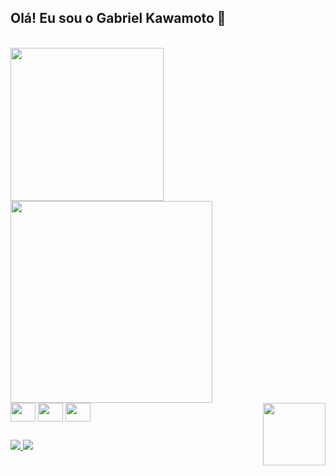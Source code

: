 ## Olá! Eu sou o Gabriel Kawamoto 🙂

<br>
<a href="https://github.com/gabrielkawamoto/github-readme-stats">
  <img width="245" src="https://github-readme-stats.vercel.app/api/top-langs/?username=gabrielkawamoto&theme=dark&hide=php&layout=compact)](https://github.com/gabrielkawamoto/github-readme-stats" />
</a> 
<a href="https://github.com/gabrielkawamoto/convoychat">
  <img width="323" src="https://github-readme-stats.vercel.app/api?username=gabrielkawamoto&show_icons=true&theme=dark" />
</a>

<div> 
<img align="center" width="40" height="30" src="https://cdn.jsdelivr.net/gh/devicons/devicon/icons/html5/html5-original.svg" />
<img align="center" width="40" height="30" src="https://cdn.jsdelivr.net/gh/devicons/devicon/icons/css3/css3-original.svg" />
<img align="center" width="40" height="30" src="https://cdn.jsdelivr.net/gh/devicons/devicon/icons/javascript/javascript-original.svg" />
<img align="right" width="100" height="100" src="https://cdn.discordapp.com/attachments/1086046744472719370/1086047388097056858/ee54ee1932015da02cb4f2d640de04f52.png">
</div>

## 

<div>
<a href="https://www.linkedin.com/in/gabriel-kawamoto/"target="_blank"><img src="https://img.shields.io/badge/LinkedIn-0077B5?style=for-the-badge&logo=linkedin&logoColor=white">
<a href="https://www.instagram.com/kwzkky/"target="_blank"><img src="https://img.shields.io/badge/Instagram-E4405F?style=for-the-badge&logo=instagram&logoColor=white">
</div>
